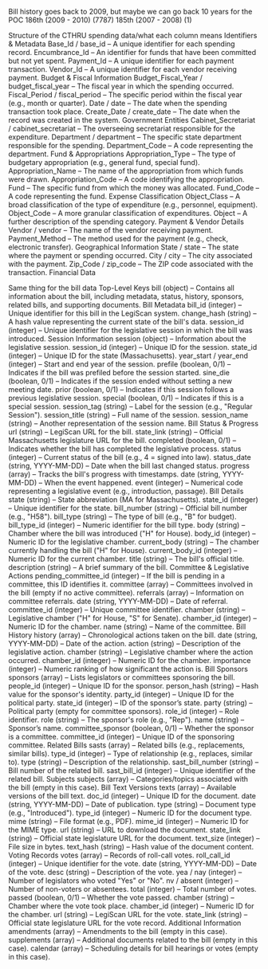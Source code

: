 Bill history goes back to 2009, but maybe we can go back 10 years for the POC
186th (2009 - 2010) (7787)
185th (2007 - 2008) (1)

Structure of the CTHRU spending data/what each column means
    Identifiers & Metadata
    Base_Id / base_id – A unique identifier for each spending record.
    Encumbrance_Id – An identifier for funds that have been committed but not yet spent.
    Payment_Id – A unique identifier for each payment transaction.
    Vendor_Id – A unique identifier for each vendor receiving payment.
    Budget & Fiscal Information
    Budget_Fiscal_Year / budget_fiscal_year – The fiscal year in which the spending occurred.
    Fiscal_Period / fiscal_period – The specific period within the fiscal year (e.g., month or quarter).
    Date / date – The date when the spending transaction took place.
    Create_Date / create_date – The date when the record was created in the system.
    Government Entities
    Cabinet_Secretariat / cabinet_secretariat – The overseeing secretariat responsible for the expenditure.
    Department / department – The specific state department responsible for the spending.
    Department_Code – A code representing the department.
    Fund & Appropriations
    Appropriation_Type – The type of budgetary appropriation (e.g., general fund, special fund).
    Appropriation_Name – The name of the appropriation from which funds were drawn.
    Appropriation_Code – A code identifying the appropriation.
    Fund – The specific fund from which the money was allocated.
    Fund_Code – A code representing the fund.
    Expense Classification
    Object_Class – A broad classification of the type of expenditure (e.g., personnel, equipment).
    Object_Code – A more granular classification of expenditures.
    Object – A further description of the spending category.
    Payment & Vendor Details
    Vendor / vendor – The name of the vendor receiving payment.
    Payment_Method – The method used for the payment (e.g., check, electronic transfer).
    Geographical Information
    State / state – The state where the payment or spending occurred.
    City / city – The city associated with the payment.
    Zip_Code / zip_code – The ZIP code associated with the transaction.
    Financial Data

Same thing for the bill data
    Top-Level Keys
    bill (object) – Contains all information about the bill, including metadata, status, history, sponsors, related bills, and supporting documents.
    Bill Metadata
    bill_id (integer) – Unique identifier for this bill in the LegiScan system.
    change_hash (string) – A hash value representing the current state of the bill's data.
    session_id (integer) – Unique identifier for the legislative session in which the bill was introduced.
    Session Information
    session (object) – Information about the legislative session.
    session_id (integer) – Unique ID for the session.
    state_id (integer) – Unique ID for the state (Massachusetts).
    year_start / year_end (integer) – Start and end year of the session.
    prefile (boolean, 0/1) – Indicates if the bill was prefiled before the session started.
    sine_die (boolean, 0/1) – Indicates if the session ended without setting a new meeting date.
    prior (boolean, 0/1) – Indicates if this session follows a previous legislative session.
    special (boolean, 0/1) – Indicates if this is a special session.
    session_tag (string) – Label for the session (e.g., "Regular Session").
    session_title (string) – Full name of the session.
    session_name (string) – Another representation of the session name.
    Bill Status & Progress
    url (string) – LegiScan URL for the bill.
    state_link (string) – Official Massachusetts legislature URL for the bill.
    completed (boolean, 0/1) – Indicates whether the bill has completed the legislative process.
    status (integer) – Current status of the bill (e.g., 4 = signed into law).
    status_date (string, YYYY-MM-DD) – Date when the bill last changed status.
    progress (array) – Tracks the bill's progress with timestamps.
    date (string, YYYY-MM-DD) – When the event happened.
    event (integer) – Numerical code representing a legislative event (e.g., introduction, passage).
    Bill Details
    state (string) – State abbreviation (MA for Massachusetts).
    state_id (integer) – Unique identifier for the state.
    bill_number (string) – Official bill number (e.g., "H58").
    bill_type (string) – The type of bill (e.g., "B" for budget).
    bill_type_id (integer) – Numeric identifier for the bill type.
    body (string) – Chamber where the bill was introduced ("H" for House).
    body_id (integer) – Numeric ID for the legislative chamber.
    current_body (string) – The chamber currently handling the bill ("H" for House).
    current_body_id (integer) – Numeric ID for the current chamber.
    title (string) – The bill's official title.
    description (string) – A brief summary of the bill.
    Committee & Legislative Actions
    pending_committee_id (integer) – If the bill is pending in a committee, this ID identifies it.
    committee (array) – Committees involved in the bill (empty if no active committee).
    referrals (array) – Information on committee referrals.
    date (string, YYYY-MM-DD) – Date of referral.
    committee_id (integer) – Unique committee identifier.
    chamber (string) – Legislative chamber ("H" for House, "S" for Senate).
    chamber_id (integer) – Numeric ID for the chamber.
    name (string) – Name of the committee.
    Bill History
    history (array) – Chronological actions taken on the bill.
    date (string, YYYY-MM-DD) – Date of the action.
    action (string) – Description of the legislative action.
    chamber (string) – Legislative chamber where the action occurred.
    chamber_id (integer) – Numeric ID for the chamber.
    importance (integer) – Numeric ranking of how significant the action is.
    Bill Sponsors
    sponsors (array) – Lists legislators or committees sponsoring the bill.
    people_id (integer) – Unique ID for the sponsor.
    person_hash (string) – Hash value for the sponsor's identity.
    party_id (integer) – Unique ID for the political party.
    state_id (integer) – ID of the sponsor’s state.
    party (string) – Political party (empty for committee sponsors).
    role_id (integer) – Role identifier.
    role (string) – The sponsor's role (e.g., "Rep").
    name (string) – Sponsor’s name.
    committee_sponsor (boolean, 0/1) – Whether the sponsor is a committee.
    committee_id (integer) – Unique ID of the sponsoring committee.
    Related Bills
    sasts (array) – Related bills (e.g., replacements, similar bills).
    type_id (integer) – Type of relationship (e.g., replaces, similar to).
    type (string) – Description of the relationship.
    sast_bill_number (string) – Bill number of the related bill.
    sast_bill_id (integer) – Unique identifier of the related bill.
    Subjects
    subjects (array) – Categories/topics associated with the bill (empty in this case).
    Bill Text Versions
    texts (array) – Available versions of the bill text.
    doc_id (integer) – Unique ID for the document.
    date (string, YYYY-MM-DD) – Date of publication.
    type (string) – Document type (e.g., "Introduced").
    type_id (integer) – Numeric ID for the document type.
    mime (string) – File format (e.g., PDF).
    mime_id (integer) – Numeric ID for the MIME type.
    url (string) – URL to download the document.
    state_link (string) – Official state legislature URL for the document.
    text_size (integer) – File size in bytes.
    text_hash (string) – Hash value of the document content.
    Voting Records
    votes (array) – Records of roll-call votes.
    roll_call_id (integer) – Unique identifier for the vote.
    date (string, YYYY-MM-DD) – Date of the vote.
    desc (string) – Description of the vote.
    yea / nay (integer) – Number of legislators who voted "Yes" or "No".
    nv / absent (integer) – Number of non-voters or absentees.
    total (integer) – Total number of votes.
    passed (boolean, 0/1) – Whether the vote passed.
    chamber (string) – Chamber where the vote took place.
    chamber_id (integer) – Numeric ID for the chamber.
    url (string) – LegiScan URL for the vote.
    state_link (string) – Official state legislature URL for the vote record.
    Additional Information
    amendments (array) – Amendments to the bill (empty in this case).
    supplements (array) – Additional documents related to the bill (empty in this case).
    calendar (array) – Scheduling details for bill hearings or votes (empty in this case).